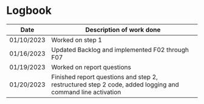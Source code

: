 # Logbook

|    Date    | Description of work done                                                                                  |
| :--------: | --------------------------------------------------------------------------------------------------------- |
| 01/10/2023 | Worked on step 1                                                                                          |
| 01/16/2023 | Updated Backlog and implemented F02 through F07                                                           |
| 01/19/2023 | Worked on report questions                                                                                |
| 01/20/2023 | Finished report questions and step 2, restructured step 2 code, added logging and command line activation |
